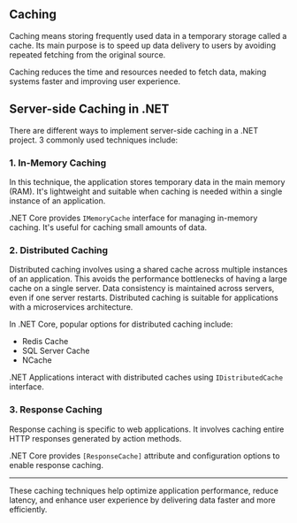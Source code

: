 ## Caching

Caching means storing frequently used data in a temporary storage called a cache. Its main purpose is to speed up data delivery to users by avoiding repeated fetching from the original source.

Caching reduces the time and resources needed to fetch data, making systems faster and improving user experience.

## Server-side Caching in .NET

There are different ways to implement server-side caching in a .NET project. 3 commonly used techniques include:

### 1. In-Memory Caching

In this technique, the application stores temporary data in the main memory (RAM). It's lightweight and suitable when caching is needed within a single instance of an application.

.NET Core provides `IMemoryCache` interface for managing in-memory caching. It's useful for caching small amounts of data.

### 2. Distributed Caching

Distributed caching involves using a shared cache across multiple instances of an application. This avoids the performance bottlenecks of having a large cache on a single server. Data consistency is maintained across servers, even if one server restarts.
Distributed caching is suitable for applications with a microservices architecture.

In .NET Core, popular options for distributed caching include:

- Redis Cache
- SQL Server Cache
- NCache
  
.NET Applications interact with distributed caches using `IDistributedCache` interface.

### 3. Response Caching

Response caching is specific to web applications. It involves caching entire HTTP responses generated by action methods.

.NET Core provides `[ResponseCache]` attribute and configuration options to enable response caching.

---
These caching techniques help optimize application performance, reduce latency, and enhance user experience by delivering data faster and more efficiently.

